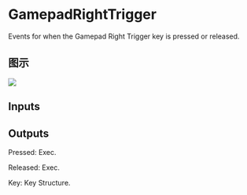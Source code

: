 # GamepadRightTrigger

Events for when the Gamepad Right Trigger key is pressed or released.

## 图示

![]($-20221218-19224538.png)

## Inputs

## Outputs

Pressed: Exec.

Released: Exec.

Key: Key Structure.

